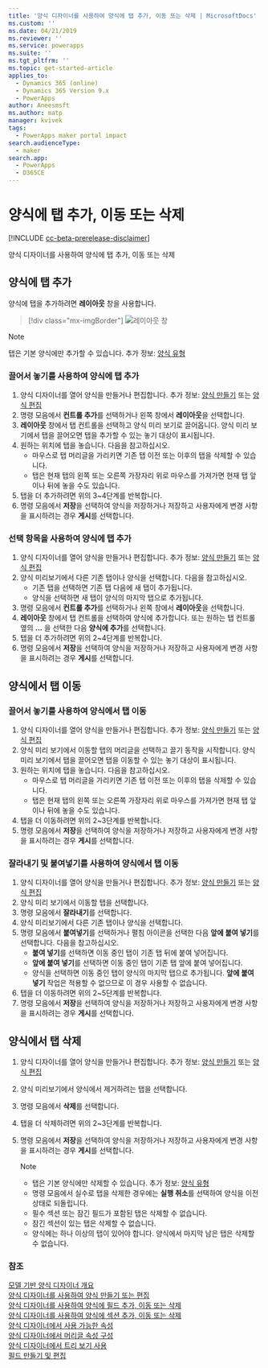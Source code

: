 ```yaml
---
title: '양식 디자이너를 사용하여 양식에 탭 추가, 이동 또는 삭제 | MicrosoftDocs'
ms.custom: ''
ms.date: 04/21/2019
ms.reviewer: ''
ms.service: powerapps
ms.suite: ''
ms.tgt_pltfrm: ''
ms.topic: get-started-article
applies_to:
  - Dynamics 365 (online)
  - Dynamics 365 Version 9.x
  - PowerApps
author: Aneesmsft
ms.author: matp
manager: kvivek
tags:
  - PowerApps maker portal impact
search.audienceType:
  - maker
search.app:
  - PowerApps
  - D365CE
---
```


# <a name="add-move-or-delete-tabs-on-a-form"></a>양식에 탭 추가, 이동 또는 삭제  
[!INCLUDE [cc-beta-prerelease-disclaimer](../../includes/cc-beta-prerelease-disclaimer.md)]

양식 디자이너를 사용하여 양식에 탭 추가, 이동 또는 삭제

## <a name="add-tabs-to-a-form"></a>양식에 탭 추가
양식에 탭을 추가하려면 **레이아웃** 창을 사용합니다.  

> [!div class="mx-imgBorder"] 
> ![](media/layouts-pane.png "레이아웃 창")
   
  > [!NOTE]
  >  탭은 기본 양식에만 추가할 수 있습니다. 추가 정보: [양식 유형](types-forms.md)

### <a name="add-tabs-to-a-form-using-drag-and-drop"></a>끌어서 놓기를 사용하여 양식에 탭 추가

1. 양식 디자이너를 열어 양식을 만들거나 편집합니다. 추가 정보: [양식 만들기](create-and-edit-forms.md#create-a-form) 또는 [양식 편집](create-and-edit-forms.md#edit-a-form)
2. 명령 모음에서 **컨트롤 추가**를 선택하거나 왼쪽 창에서 **레이아웃**을 선택합니다. 
3. **레이아웃** 창에서 탭 컨트롤을 선택하고 양식 미리 보기로 끌어옵니다. 양식 미리 보기에서 탭을 끌어오면 탭을 추가할 수 있는 놓기 대상이 표시됩니다. 
4. 원하는 위치에 탭을 놓습니다. 다음을 참고하십시오. 
    - 마우스로 탭 머리글을 가리키면 기존 탭 이전 또는 이후의 탭을 삭제할 수 있습니다.
    - 탭은 현재 탭의 왼쪽 또는 오른쪽 가장자리 위로 마우스를 가져가면 현재 탭 앞이나 뒤에 놓을 수도 있습니다.
5. 탭을 더 추가하려면 위의 3~4단계를 반복합니다.
6. 명령 모음에서 **저장**을 선택하여 양식을 저장하거나 저장하고 사용자에게 변경 사항을 표시하려는 경우 **게시**를 선택합니다. 

### <a name="add-tabs-to-a-form-using-selection"></a>선택 항목을 사용하여 양식에 탭 추가 

1. 양식 디자이너를 열어 양식을 만들거나 편집합니다. 추가 정보: [양식 만들기](create-and-edit-forms.md#create-a-form) 또는 [양식 편집](create-and-edit-forms.md#edit-a-form)
2. 양식 미리보기에서 다른 기존 탭이나 양식을 선택합니다. 다음을 참고하십시오.
    - 기존 탭을 선택하면 기존 탭 다음에 새 탭이 추가됩니다. 
    - 양식을 선택하면 새 탭이 양식의 마지막 탭으로 추가됩니다. 
3. 명령 모음에서 **컨트롤 추가**를 선택하거나 왼쪽 창에서 **레이아웃**을 선택합니다.  
4. **레이아웃** 창에서 탭 컨트롤을 선택하여 양식에 추가합니다. 또는 원하는 탭 컨트롤 옆의 **...** 을 선택한 다음 **양식에 추가**를 선택합니다. 
5. 탭을 더 추가하려면 위의 2~4단계를 반복합니다.
6. 명령 모음에서 **저장**을 선택하여 양식을 저장하거나 저장하고 사용자에게 변경 사항을 표시하려는 경우 **게시**를 선택합니다. 

## <a name="move-tabs-on-a-form"></a>양식에서 탭 이동

### <a name="move-tabs-on-a-form-using-drag-and-drop"></a>끌어서 놓기를 사용하여 양식에서 탭 이동

1. 양식 디자이너를 열어 양식을 만들거나 편집합니다. 추가 정보: [양식 만들기](create-and-edit-forms.md#create-a-form) 또는 [양식 편집](create-and-edit-forms.md#edit-a-form)
2. 양식 미리 보기에서 이동할 탭의 머리글을 선택하고 끌기 동작을 시작합니다. 양식 미리 보기에서 탭을 끌어오면 탭을 이동할 수 있는 놓기 대상이 표시됩니다.  
3. 원하는 위치에 탭을 놓습니다. 다음을 참고하십시오.
    - 마우스로 탭 머리글을 가리키면 기존 탭 이전 또는 이후의 탭을 삭제할 수 있습니다.
    - 탭은 현재 탭의 왼쪽 또는 오른쪽 가장자리 위로 마우스를 가져가면 현재 탭 앞이나 뒤에 놓을 수도 있습니다.
4. 탭을 더 이동하려면 위의 2~3단계를 반복합니다.
5. 명령 모음에서 **저장**을 선택하여 양식을 저장하거나 저장하고 사용자에게 변경 사항을 표시하려는 경우 **게시**를 선택합니다. 

### <a name="move-tabs-on-a-form-using-cut-and-paste"></a>잘라내기 및 붙여넣기를 사용하여 양식에서 탭 이동

1. 양식 디자이너를 열어 양식을 만들거나 편집합니다. 추가 정보: [양식 만들기](create-and-edit-forms.md#create-a-form) 또는 [양식 편집](create-and-edit-forms.md#edit-a-form)
2. 양식 미리 보기에서 이동할 탭을 선택합니다.
3. 명령 모음에서 **잘라내기**를 선택합니다.
4. 양식 미리보기에서 다른 기존 탭이나 양식을 선택합니다.
5. 명령 모음에서 **붙여넣기**를 선택하거나 펼침 아이콘을 선택한 다음 **앞에 붙여 넣기**를 선택합니다. 다음을 참고하십시오. 
    - **붙여 넣기**를 선택하면 이동 중인 탭이 기존 탭 뒤에 붙여 넣어집니다. 
    - **앞에 붙여 넣기**를 선택하면 이동 중인 탭이 기존 탭 앞에 붙여 넣어집니다.
    - 양식을 선택하면 이동 중인 탭이 양식의 마지막 탭으로 추가됩니다. **앞에 붙여 넣기** 작업은 적용할 수 없으므로 이 경우 사용할 수 없습니다.
6. 탭을 더 이동하려면 위의 2~5단계를 반복합니다.
7. 명령 모음에서 **저장**을 선택하여 양식을 저장하거나 저장하고 사용자에게 변경 사항을 표시하려는 경우 **게시**를 선택합니다. 

## <a name="delete-tabs-on-a-form"></a>양식에서 탭 삭제
1. 양식 디자이너를 열어 양식을 만들거나 편집합니다. 추가 정보: [양식 만들기](create-and-edit-forms.md#create-a-form) 또는 [양식 편집](create-and-edit-forms.md#edit-a-form)
2. 양식 미리보기에서 양식에서 제거하려는 탭을 선택합니다. 
3. 명령 모음에서 **삭제**를 선택합니다.
4. 탭을 더 삭제하려면 위의 2~3단계를 반복합니다.
4. 명령 모음에서 **저장**을 선택하여 양식을 저장하거나 저장하고 사용자에게 변경 사항을 표시하려는 경우 **게시**를 선택합니다. 

    > [!NOTE]
    >   - 탭은 기본 양식에만 삭제할 수 있습니다. 추가 정보: [양식 유형](types-forms.md)
    >   - 명령 모음에서 실수로 탭을 삭제한 경우에는 **실행 취소**를 선택하여 양식을 이전 상태로 되돌립니다. 
    >   - 필수 섹션 또는 잠긴 필드가 포함된 탭은 삭제할 수 없습니다. 
    >   - 잠긴 섹션이 있는 탭은 삭제할 수 없습니다. 
    >   - 양식에는 하나 이상의 탭이 있어야 합니다. 양식에서 마지막 남은 탭은 삭제할 수 없습니다. 

### <a name="see-also"></a>참조
[모델 기반 양식 디자이너 개요](form-designer-overview.md)  
[양식 디자이너를 사용하여 양식 만들기 또는 편집](create-and-edit-forms.md)  
[양식 디자이너를 사용하여 양식에 필드 추가, 이동 또는 삭제](add-move-or-delete-fields-on-form.md)  
[양식 디자이너를 사용하여 양식에 섹션 추가, 이동 또는 삭제](add-move-or-delete-sections-on-form.md)  
[양식 디자이너에서 사용 가능한 속성](form-designer-properties.md)  
[양식 디자이너에서 머리글 속성 구성](form-designer-header-properties.md)  
[양식 디자이너에서 트리 보기 사용](using-tree-view-on-form.md)  
[필드 만들기 및 편집](../common-data-service/create-edit-field-portal.md)
